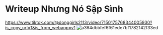 # Writeup Nhưng Nó Sập Sình 
https://www.tiktok.com/@donggirls2113/video/7150175768344005930?is_copy_url=1&is_from_webapp=v1
![a364dbbfef6f61ede7bf1782142f33ed](https://user-images.githubusercontent.com/76674885/209389341-9942461b-0a1f-4552-b72a-b80d66fadee6.jpg)
